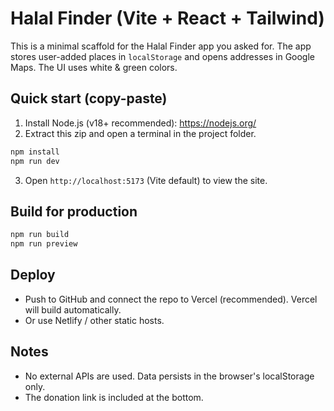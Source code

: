 # Halal Finder (Vite + React + Tailwind)

This is a minimal scaffold for the Halal Finder app you asked for. The app stores user-added places in `localStorage` and opens addresses in Google Maps. The UI uses white & green colors.

## Quick start (copy-paste)

1. Install Node.js (v18+ recommended): https://nodejs.org/
2. Extract this zip and open a terminal in the project folder.

```bash
npm install
npm run dev
```

3. Open `http://localhost:5173` (Vite default) to view the site.

## Build for production

```bash
npm run build
npm run preview
```

## Deploy

- Push to GitHub and connect the repo to Vercel (recommended). Vercel will build automatically.
- Or use Netlify / other static hosts.

## Notes
- No external APIs are used. Data persists in the browser's localStorage only.
- The donation link is included at the bottom.
